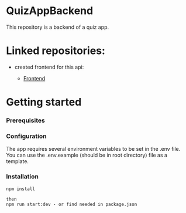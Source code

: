 # QuizAppBackend

This repository is a backend of a quiz app.

# Linked repositories:

- created frontend for this api:

  - [Frontend](https://github.com/Darosss/QuizAppFrontend)

# Getting started

### Prerequisites

### Configuration

The app requires several environment variables to be set in the .env file. You can use the .env.example (should be in root directory) file as a template.

### Installation

```
npm install

then
npm run start:dev - or find needed in package.json


```
